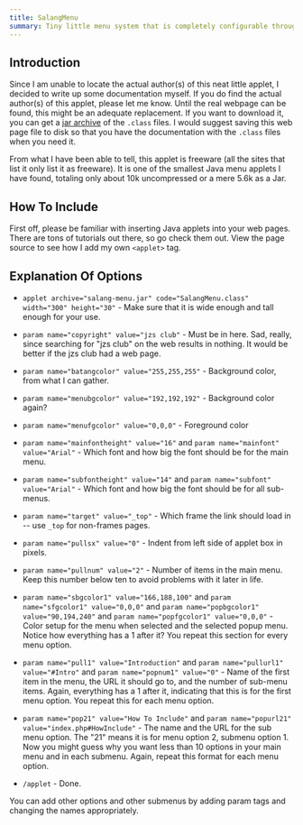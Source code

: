 ```yaml
---
title: SalangMenu
summary: Tiny little menu system that is completely configurable through parameter tags.
---
```


<applet code="SalangMenu.class" archive="salang-menu.jar" width="300" height="30" class="center">
    <!-- Needs to be in here -->
    <param name="copyright" value="jzs club">
    <!-- Color setup -->
    <param name="batangcolor" value="255,255,255">
    <param name="menubgcolor" value="192,192,192">
    <param name="menufgcolor" value="0,0,0">
    <!-- Font setup -->
    <param name="mainfontheight" value="16">
    <param name="mainfont" value="Arial">
    <param name="subfontheight" value="14">
    <param name="subfont" value="Arial">
    <!-- Target (for frames) -->
    <param name="target" value="_top">
    <!-- Indent from left side -->
    <param name="pullsx" value="0">
    <!-- Number of items in main menu -->
    <param name="pullnum" value="2">
    <!-- Item number one -->
    <param name="sbgcolor1" value="166,188,100">
    <param name="sfgcolor1" value="0,0,0">
    <param name="popbgcolor1" value="90,194,240">
    <param name="popfgcolor1" value="0,0,0">
    <param name="pull1" value="Introduction">
    <param name="pullurl1" value="index.php#Intro">
    <param name="popnum1" value="0">
    <!-- Item number two -->
    <param name="sbgcolor2" value="241,121,107">
    <param name="sfgcolor2" value="0,0,0">
    <param name="popbgcolor2" value="90,194,240">
    <param name="popfgcolor2" value="0,0,0">
    <param name="pull2" value="Usage">
    <param name="pullurl2" value="none">
    <param name="popnum2" value="2">
    <!-- Sub menu under item 2 -->
    <param name="pop21" value="How To Include">
    <param name="popurl21" value="#HowInclude">
    <param name="pop22" value="Explanation of Options">
    <param name="popurl22" value="#Options">
</applet>


Introduction
------------

Since I am unable to locate the actual author(s) of this neat little applet, I decided to write up some documentation myself.  If you do find the actual author(s) of this applet, please let me know.  Until the real webpage can be found, this might be an adequate replacement.  If you want to download it, you can get a [jar archive](salang-menu.jar) of the `.class` files.  I would suggest saving this web page file to disk so that you have the documentation with the `.class` files when you need it.

From what I have been able to tell, this applet is freeware (all the sites that list it only list it as freeware).  It is one of the smallest Java menu applets I have found, totaling only about 10k uncompressed or a mere 5.6k as a Jar.


How To Include
--------------

First off, please be familiar with inserting Java applets into your web pages.  There are tons of tutorials out there, so go check them out.  View the page source to see how I add my own `<applet>` tag.


Explanation Of Options
----------------------

* `applet archive="salang-menu.jar" code="SalangMenu.class" width="300" height="30"` - Make sure that it is wide enough and tall enough for your use.

* `param name="copyright" value="jzs club"` - Must be in here.  Sad, really, since searching for "jzs club" on the web results in nothing.  It would be better if the jzs club had a web page.

* `param name="batangcolor" value="255,255,255"` - Background color, from what I can gather.

* `param name="menubgcolor" value="192,192,192"` - Background color again?

* `param name="menufgcolor" value="0,0,0"` - Foreground color

* `param name="mainfontheight" value="16"` and `param name="mainfont" value="Arial"` - Which font and how big the font should be for the main menu.

* `param name="subfontheight" value="14"` and `param name="subfont" value="Arial"` - Which font and how big the font should be for all sub-menus.

* `param name="target" value="_top"` - Which frame the link should load in -- use `_top` for non-frames pages.

* `param name="pullsx" value="0"` - Indent from left side of applet box in pixels.

* `param name="pullnum" value="2"` - Number of items in the main menu.  Keep this number below ten to avoid problems with it later in life.

* `param name="sbgcolor1" value="166,188,100"` and `param name="sfgcolor1" value="0,0,0"` and `param name="popbgcolor1" value="90,194,240"` and `param name="popfgcolor1" value="0,0,0"` - Color setup for the menu when selected and the selected popup menu.  Notice how everything has a 1 after it?  You repeat this section for every menu option.

* `param name="pull1" value="Introduction"` and `param name="pullurl1" value="#Intro"` and `param name="popnum1" value="0"` - Name of the first item in the menu, the URL it should go to, and the number of sub-menu items.  Again, everything has a 1 after it, indicating that this is for the first menu option.  You repeat this for each menu option.

* `param name="pop21" value="How To Include"` and `param name="popurl21" value="index.php#HowInclude"` - The name and the URL for the sub menu option.  The "21" means it is for menu option 2, submenu option 1.  Now you might guess why you want less than 10 options in your main menu and in each submenu.  Again, repeat this format for each menu option.

* `/applet` - Done.

You can add other options and other submenus by adding param tags and changing the names appropriately.
